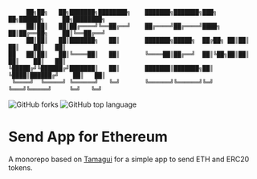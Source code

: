 ```
     ██╗██╗   ██╗███████╗████████╗    ███████╗███████╗███╗   ██╗██████╗     ██╗████████╗
     ██║██║   ██║██╔════╝╚══██╔══╝    ██╔════╝██╔════╝████╗  ██║██╔══██╗    ██║╚══██╔══╝
     ██║██║   ██║███████╗   ██║       ███████╗█████╗  ██╔██╗ ██║██║  ██║    ██║   ██║
██   ██║██║   ██║╚════██║   ██║       ╚════██║██╔══╝  ██║╚██╗██║██║  ██║    ██║   ██║
╚█████╔╝╚██████╔╝███████║   ██║       ███████║███████╗██║ ╚████║██████╔╝    ██║   ██║
 ╚════╝  ╚═════╝ ╚══════╝   ╚═╝       ╚══════╝╚══════╝╚═╝  ╚═══╝╚═════╝     ╚═╝   ╚═╝
```

![GitHub forks](https://img.shields.io/github/forks/0xsend/sendapp?style=social)
![GitHub top language](https://img.shields.io/github/languages/top/0xsend/sendapp?color=yellow)


# Send App for Ethereum

A monorepo based on [Tamagui](https://tamagui.dev) for a simple app to send ETH and ERC20 tokens.
